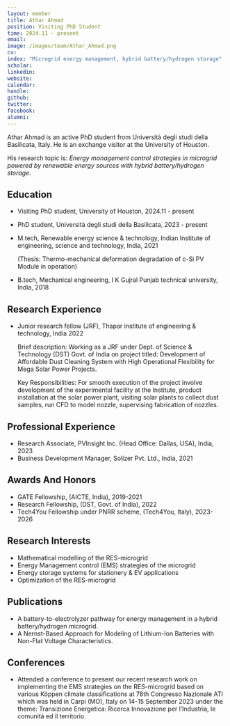 ```yaml
---
layout: member
title: Athar Ahmad
position: Visiting PhD Student
time: 2024.11 - present
email: 
image: /images/team/Athar_Ahmad.png
cv: 
index: "Microgrid energy management, hybrid battery/hydrogen storage"
scholar: 
linkedin: 
website: 
calendar: 
handle: 
github: 
twitter: 
facebook: 
alumni: 
---
```


Athar Ahmad is an active PhD student from Università degli studi della Basilicata, Italy. He is an exchange visitor at the University of Houston.

His research topic is: *Energy management control strategies in microgrid powered by renewable energy sources with hybrid battery/hydrogen storage*.

## Education
* Visiting PhD student, University of Houston, 2024.11 - present

* PhD student, Università degli studi della Basilicata, 2023 - present

* M.tech, Renewable energy science & technology, Indian Institute of engineering, science and technology, India, 2021

	(Thesis: Thermo-mechanical deformation degradation of c-Si PV Module in operation)

* B.tech, Mechanical engineering, I K Gujral Punjab technical university, India, 2018

## Research Experience
* Junior research fellow (JRF), Thapar institute of engineering & technology, India 2022

	Brief description: Working as a JRF under Dept. of Science & Technology (DST) Govt. of India on project titled: Development of Affordable Dust Cleaning System with High Operational Flexibility for Mega Solar Power Projects.

	Key Responsibilities: For smooth execution of the project involve development of the experimental facility at the Institute, product installation at the solar power plant, visiting solar plants to collect dust samples, run CFD to model nozzle, supervising fabrication of nozzles.


## Professional Experience
* Research Associate, PVInsight Inc. (Head Office: Dallas, USA), India, 2023
* Business Development Manager, Solizer Pvt. Ltd., India, 2021

## Awards And Honors
* GATE Fellowship, (AICTE, India), 2019-2021
* Research Fellowship, (DST, Govt. of India), 2022
* Tech4You Fellowship under PNRR scheme, (Tech4You, Italy), 2023-2026

## Research Interests
* Mathematical modelling of the RES-microgrid
* Energy Management control (EMS) strategies of the microgrid
* Energy storage systems for stationery & EV applications
* Optimization of the RES-microgrid

## Publications
* A battery-to-electrolyzer pathway for energy management in a hybrid battery/hydrogen microgrid.
* A Nernst-Based Approach for Modeling of Lithium-Ion Batteries with Non-Flat Voltage Characteristics.

## Conferences
* Attended a conference to present our recent research work on implementing the EMS strategies on the RES-microgrid based on various Köppen climate classifications at 78th Congresso Nazionale ATI which was held in Carpi (MO), Italy on 14-15 September 2023 under the theme: Transizione Energetica: Ricerca Innovazione per l’Industria, le comunità ed il territorio.



